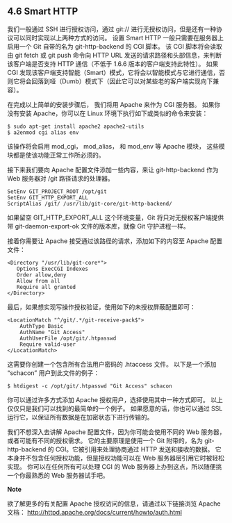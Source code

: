 ## 4.6 Smart HTTP

我们一般通过 SSH 进行授权访问，通过 git:// 进行无授权访问，但是还有一种协议可以同时实现以上两种方式的访问。 设置 Smart HTTP 一般只需要在服务器上启用一个 Git 自带的名为 git-http-backend 的 CGI 脚本。 该 CGI 脚本将会读取由 git fetch 或 git push 命令向 HTTP URL 发送的请求路径和头部信息，来判断该客户端是否支持 HTTP 通信（不低于 1.6.6 版本的客户端支持此特性）。 如果 CGI 发现该客户端支持智能（Smart）模式，它将会以智能模式与它进行通信，否则它将会回落到哑（Dumb）模式下（因此它可以对某些老的客户端实现向下兼容）。

在完成以上简单的安装步骤后， 我们将用 Apache 来作为 CGI 服务器。 如果你没有安装 Apache，你可以在 Linux 环境下执行如下或类似的命令来安装：

```
$ sudo apt-get install apache2 apache2-utils
$ a2enmod cgi alias env
```

该操作将会启用 mod_cgi， mod_alias， 和 mod_env 等 Apache 模块， 这些模块都是使该功能正常工作所必须的。

接下来我们要向 Apache 配置文件添加一些内容，来让 git-http-backend 作为 Web 服务器对 /git 路径请求的处理器。

```
SetEnv GIT_PROJECT_ROOT /opt/git
SetEnv GIT_HTTP_EXPORT_ALL
ScriptAlias /git/ /usr/lib/git-core/git-http-backend/
```

如果留空 GIT_HTTP_EXPORT_ALL 这个环境变量，Git 将只对无授权客户端提供带 git-daemon-export-ok 文件的版本库，就像 Git 守护进程一样。

接着你需要让 Apache 接受通过该路径的请求，添加如下的内容至 Apache 配置文件：

```
<Directory "/usr/lib/git-core*">
   Options ExecCGI Indexes
   Order allow,deny
   Allow from all
   Require all granted
</Directory>
```

最后，如果想实现写操作授权验证，使用如下的未授权屏蔽配置即可：

```
<LocationMatch "^/git/.*/git-receive-pack$">
    AuthType Basic
    AuthName "Git Access"
    AuthUserFile /opt/git/.htpasswd
    Require valid-user
</LocationMatch>
```

这需要你创建一个包含所有合法用户密码的 .htaccess 文件。 以下是一个添加 “schacon” 用户到此文件的例子：

```
$ htdigest -c /opt/git/.htpasswd "Git Access" schacon
```

你可以通过许多方式添加 Apache 授权用户，选择使用其中一种方式即可。 以上仅仅只是我们可以找到的最简单的一个例子。 如果愿意的话，你也可以通过 SSL 运行它，以保证所有数据是在加密状态下进行传输的。

我们不想深入去讲解 Apache 配置文件，因为你可能会使用不同的 Web 服务器，或者可能有不同的授权需求。 它的主要原理是使用一个 Git 附带的，名为 git-http-backend 的 CGI。它被引用来处理协商通过 HTTP 发送和接收的数据。 它本身并不包含任何授权功能，但是授权功能可以在 Web 服务器层引用它时被轻松实现。 你可以在任何所有可以处理 CGI 的 Web 服务器上办到这点，所以随便挑一个你最熟悉的 Web 服务器试手吧。

**Note**

欲了解更多的有关配置 Apache 授权访问的信息，请通过以下链接浏览 Apache 文档： http://httpd.apache.org/docs/current/howto/auth.html